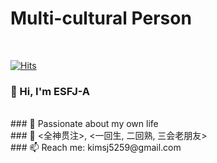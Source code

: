 # Multi-cultural Person
</br>

[![Hits](https://hits.seeyoufarm.com/api/count/incr/badge.svg?url=https%3A%2F%2Fgithub.com%2Fkimsj5259&count_bg=%2379C83D&title_bg=%23555555&icon=&icon_color=%23E7E7E7&title=hits&edge_flat=false)](https://hits.seeyoufarm.com)
</br>
### 👋 Hi, I'm ESFJ-A
</br>
### 🔭 Passionate about my own life
</br>
### 🌱 <全神贯注>, <一回生, 二回熟, 三会老朋友>
</br>
### 📫 Reach me: kimsj5259@gmail.com



<!-- 
- 🔭 I’m currently working on Bootcamp.
- 🌱 I’m currently learning python based on django framework to build backend server.
- 👯 I’m looking to collaborate on existed business with programming skills.
- 🤔 I’m looking for help with any kinds of business that needs coding ability.
- 💬 Feel free to ask me about personal background & programming skills.
- 📫 How to reach me: kimsj5259@gmail.com
-->
